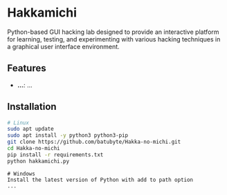 # Hakkamichi

Python-based GUI hacking lab designed to provide an interactive platform for learning, testing, and experimenting with various hacking techniques in a graphical user interface environment.

## Features

- **...**: ...

## Installation

```bash
# Linux
sudo apt update
sudo apt install -y python3 python3-pip
git clone https://github.com/batubyte/Hakka-no-michi.git
cd Hakka-no-michi
pip install -r requirements.txt
python hakkamichi.py
```

```batch
# Windows
Install the latest version of Python with add to path option
...
```
